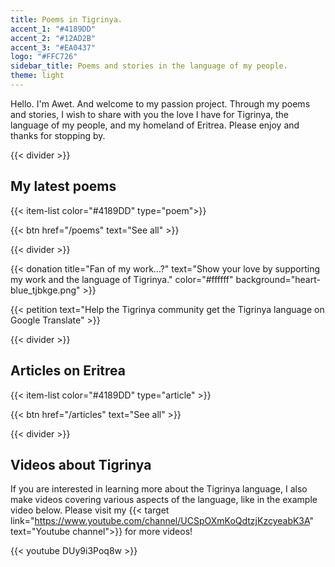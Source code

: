 ```yaml
---
title: Poems in Tigrinya.
accent_1: "#4189DD"
accent_2: "#12AD2B"
accent_3: "#EA0437"
logo: "#FFC726"
sidebar_title: Poems and stories in the language of my people.
theme: light
---
```

Hello. I'm Awet. And welcome to my passion project. Through my poems and stories, I wish to share with you the love I have for Tigrinya, the language of my people, and my homeland of Eritrea. Please enjoy and thanks for stopping by.

{{< divider >}}

## My latest poems

{{< item-list color="#4189DD" type="poem">}}

{{< btn href="/poems" text="See all" >}}

{{< divider >}}

{{< donation  title="Fan of my work...?" text="Show your love by supporting my work and the language of Tigrinya." color="#ffffff" background="heart-blue_tjbkge.png" >}}

{{< petition text="Help the Tigrinya community get the Tigrinya language on Google Translate" >}}

{{< divider >}}

## Articles on Eritrea

{{< item-list color="#4189DD" type="article" >}}

{{< btn href="/articles" text="See all" >}}

{{< divider >}}

## Videos about Tigrinya

If you are interested in learning more about the Tigrinya language, I also make videos covering various aspects of the language, like in the example video below. Please visit my {{< target link="https://www.youtube.com/channel/UCSpOXmKoQdtzjKzcyeabK3A" text="Youtube channel">}} for more videos!

{{< youtube DUy9i3Poq8w >}}
